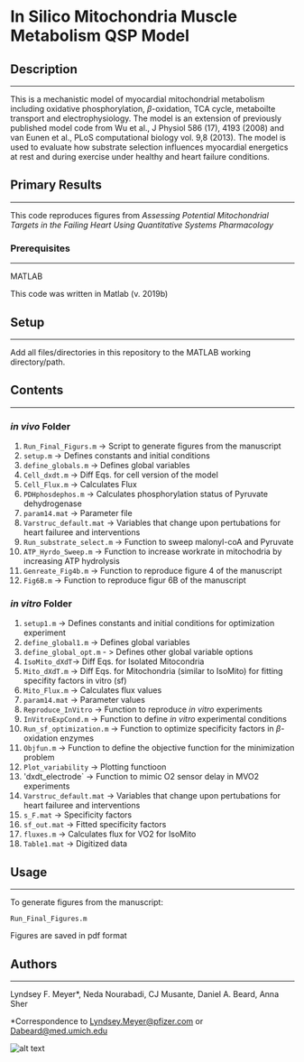 # In Silico Mitochondria Muscle Metabolism QSP Model

## Description
-----------
 This is a mechanistic model of myocardial mitochondrial metabolism including oxidative phosphorylation, $\beta$-oxidation, TCA cycle, metaboilte transport and electrophysiology. The model is an extension of previously published model code from  Wu et al., J Physiol 586 (17), 4193 (2008) and van Eunen et al., PLoS computational biology vol. 9,8 (2013). The model is used to evaluate how substrate selection influences myocardial energetics at rest and during exercise under healthy and heart failure conditions.

   ## Primary Results  
   -----

This code reproduces figures from *Assessing Potential Mitochondrial Targets in the Failing Heart Using Quantitative Systems Pharmacology*
 

### Prerequisites
---
MATLAB

This code was written in Matlab (v. 2019b)

## Setup
---
Add all files/directories in this repository to the MATLAB working directory/path.

## Contents
---
### *in vivo* Folder
1. `Run_Final_Figurs.m` -> Script to generate figures from the manuscript
2. `setup.m` -> Defines constants and initial conditions
3. `define_globals.m` -> Defines global variables
4. `Cell_dxdt.m` -> Diff Eqs. for cell version of the model
5. `Cell_Flux.m` -> Calculates Flux 
6. `PDHphosdephos.m` -> Calculates phosphorylation status of Pyruvate dehydrogenase
7.  `param14.mat` -> Parameter file
8. `Varstruc_default.mat` -> Variables that change upon pertubations for heart failuree and interventions
9. `Run_substrate_select.m` -> Function to sweep malonyl-coA and Pyruvate
10. `ATP_Hyrdo_Sweep.m` -> Function to increase workrate in mitochodria by increasing ATP hydrolysis
11. `Genreate_Fig4b.m` -> Function to reproduce figure 4 of the  manuscript
12. `Fig6B.m` -> Function to reproduce figur 6B of the manuscript

  ### *in vitro* Folder
  1. `setup1.m` -> Defines constants and initial conditions for optimization experiment
  2. `define_global1.m` -> Defines global variables
  3. `define_global_opt.m`   - > Defines other global variable options
  4. `IsoMito_dXdT`-> Diff Eqs. for Isolated Mitocondria
  5. `Mito_dXdT.m` -> Diff Eqs. for Mitochondria (similar to IsoMito) for fitting specifity factors in vitro (sf)
  6. `Mito_Flux.m` -> Calculates flux values
  7. `param14.mat` -> Parameter values
  8. `Reproduce_InVitro` -> Function to reproduce *in vitro* experiments
  9. `InVitroExpCond.m` -> Function to define *in vitro* experimental conditions
  10. `Run_sf_optimization.m` -> Function to optimize specificity factors in $\beta$-oxidation enzymes
  11. `Objfun.m` -> Function to define the objective function for the minimization problem
  12. `Plot_variability` -> Plotting functioon
  13. 'dxdt_electrode` -> Function to mimic O2 sensor delay in MVO2 experiments
  14. `Varstruc_default.mat` -> Variables that change upon pertubations for heart failuree and interventions
  15.  `s_F.mat` ->  Specificity factors
  16. `sf_out.mat` -> Fitted specificity factors
  17. `fluxes.m` -> Calculates flux for VO2 for IsoMito
  18.  `Table1.mat` -> Digitized data

## Usage
---
To generate figures from the manuscript:

`Run_Final_Figures.m `

Figures are saved in pdf format

## Authors
---
Lyndsey F. Meyer*, Neda Nourabadi, CJ Musante, Daniel A. Beard, Anna Sher

*Correspondence to Lyndsey.Meyer@pfizer.com or Dabeard@med.umich.edu

![alt text](https://github.com/openPfizer/DigitalHealthData/blob/master/img/osbypfizer.png)
